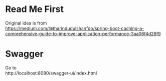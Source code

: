 # Read Me First

Original idea is from  
https://medium.com/@tharindudulshanfdo/spring-boot-caching-a-comprehensive-guide-to-improve-application-performance-3aa06f4d28f9

# Swagger

Go to  
http://localhost:8080/swagger-ui/index.html